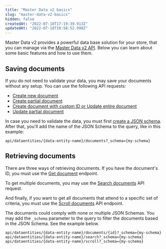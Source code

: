 ```yaml
---
title: "Master Data v2 basics"
slug: "master-data-v2-basics"
hidden: false
createdAt: "2022-07-18T17:19:39.913Z"
updatedAt: "2022-07-18T19:58:52.998Z"
---
```

Master Data v2 provides a powerful data base solution for your store, that you can manage via the [Master Data v2 API](https://developers.vtex.com/docs/api-reference/master-data-api-v2#overview). Below you can learn about some basic features and how to use them.

## Saving documents

If you do not need to validate your data, you may save your documents without any setup. You can use the following API requests:
- [Create new document](https://developers.vtex.com/docs/api-reference/master-data-api-v2#post-/api/dataentities/-dataEntityName-/documents)
- [Create partial document](https://developers.vtex.com/docs/api-reference/master-data-api-v2#patch-/api/dataentities/-dataEntityName-/documents) 
- [Create document with custom ID or Update entire document](https://developers.vtex.com/docs/api-reference/master-data-api-v2#put-/api/dataentities/-dataEntityName-/documents/-id-) 
- [Update partial document](https://developers.vtex.com/docs/api-reference/master-data-api-v2#patch-/api/dataentities/-dataEntityName-/documents/-id-) 

In case you need to validate the data, you must first [create a JSON schema](https://developers.vtex.com/docs/api-reference/master-data-api-v2#put-/api/dataentities/-dataEntityName-/schemas/-schemaName-). After that, you'll add the name of the JSON Schema to the query, like in this example:
```
api/dataentities/{data-entity-name}/documents?_schema={my-schema}
```

## Retrieving documents

There are three ways of retrieving documents. If you have the document's ID, you must use the [Get document](https://developers.vtex.com/docs/api-reference/master-data-api-v2#get-/api/dataentities/-dataEntityName-/documents/-id-) endpoint.

To get multiple documents, you may use the [Search documents](https://developers.vtex.com/docs/api-reference/master-data-api-v2#get-/api/dataentities/-dataEntityName-/search) API request.


And finally, if you want to get all documents that attend to a specific set of criteria, you must use the [Scroll documents](https://developers.vtex.com/docs/api-reference/master-data-api-v2#get-/api/dataentities/-dataEntityName-/scroll) API endpoint.

The documents could comply with none or multiple JSON Schemas. You may add the `_schema` parameter to the query to filter the documents based in the JSON Schema. See the example below.

```
api/dataentities/{data-entity-name}/documents/{id}?_schema={my-schema}
api/dataentities/{data-entity-name}/search?_schema={my-schema}
api/dataentities/{data-entity-name}/scroll?_schema={my-schema}
```